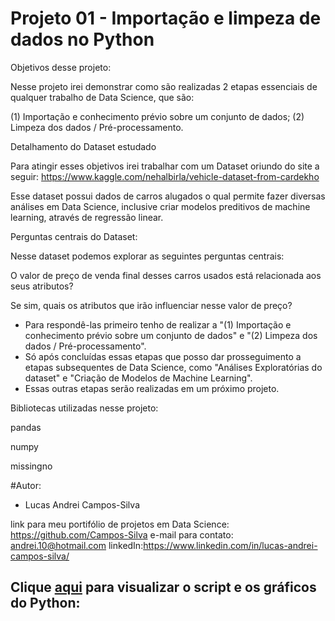 # Projeto 01 - Importação e limpeza de dados no Python

Objetivos desse projeto:

Nesse projeto irei demonstrar como são realizadas 2 etapas essenciais de qualquer trabalho de Data Science, que são:

(1) Importação e conhecimento prévio sobre um conjunto de dados;
(2) Limpeza dos dados / Pré-processamento.

Detalhamento do Dataset estudado

Para atingir esses objetivos irei trabalhar com um Dataset oriundo do site a seguir: https://www.kaggle.com/nehalbirla/vehicle-dataset-from-cardekho

Esse dataset possui dados de carros alugados o qual permite fazer diversas análises em Data Science, inclusive criar modelos preditivos de machine learning, através de regressão linear.

Perguntas centrais do Dataset:

Nesse dataset podemos explorar as seguintes perguntas centrais:

O valor de preço de venda final desses carros usados está relacionada aos seus atributos?

Se sim, quais os atributos que irão influenciar nesse valor de preço?

- Para respondê-las primeiro tenho de realizar a "(1) Importação e conhecimento prévio sobre um conjunto de dados" e "(2) Limpeza dos dados / Pré-processamento".
- Só após concluídas essas etapas que posso dar prosseguimento a etapas subsequentes de Data Science, como "Análises Exploratórias do dataset" e "Criação de Modelos de Machine Learning".
- Essas outras etapas serão realizadas em um próximo projeto.

Bibliotecas utilizadas nesse projeto:

pandas

numpy

missingno

#Autor:

- Lucas Andrei Campos-Silva

link para meu portifólio de projetos em Data Science: https://github.com/Campos-Silva
e-mail para contato: andrei.10@hotmail.com
linkedIn:https://www.linkedin.com/in/lucas-andrei-campos-silva/

## Clique [aqui](https://github.com/Campos-Silva/exploracao_de_dados_numericos_n_1/blob/main/exploracao_de_dados_numericos_n_1.ipynb) para visualizar o script e os gráficos do Python: 
